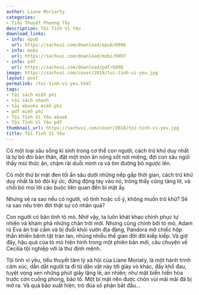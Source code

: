 ```yaml
---
author: Liane Moriarty
categories:
- Tiểu Thuyết Phương Tây
description: Tội Tình Vì Yêu
download_links:
- info: epub
  url: https://sachvui.com/download/epub/6096
- info: mobi
  url: https://sachvui.com/download/mobi/6097
- info: pdf
  url: https://sachvui.com/download/pdf/6098
image: https://sachvui.com/cover/2018/toi-tinh-vi-yeu.jpg
layout: post
permalink: /toi-tinh-vi-yeu.html
tags:
- tải sách miễn phí
- tải sách nhanh
- tải ebooks miễn phí
- pdf miễn phí
- Tội Tình Vì Yêu ebook
- Tội Tình Vì Yêu pdf
thumbnail_url: https://sachvui.com/cover/2018/toi-tinh-vi-yeu.jpg
title: Tội Tình Vì Yêu
---
```


 <div class="item-desc text-justify"> <p>Có một loại sâu sống kí sinh trong cơ thể con người, cách trừ khử duy nhất là tự bỏ đói bản thân, đặt một món ăn nóng sốt nơi miệng, đợi con sâu ngửi thấy mùi thức ăn, chậm rãi duỗi mình ra và tìm đường bò ngược lên.</p><p>Có một thứ bí mật đen tối ẩn sâu dưới những nếp gấp thời gian, cách trừ khử duy nhất là bỏ đói ký ức, đừng động tay vào nó, trông thấy cũng tảng lờ, và chối bỏ mọi lời cáo buộc liên quan đến bí mật ấy.</p><p>Nhưng sẽ ra sao nếu có người, vô tình hoặc cố ý, không muốn trừ khử? Sẽ ra sao nếu trên đời thật sự có nhân quả?</p><p>Con người có bản tính tò mò. Nhờ vậy, ta luôn khát khao chinh phục tự nhiên và khám phá những chân trời mới. Nhưng cũng chính bởi tò mò, Adam rủ Eva ăn trái cấm và bị đuổi khỏi vườn địa đàng, Pandora mở chiếc hộp thần khiến bệnh tật tràn lan, nhũng nhiễu thế gian đời đời kiếp kiếp. Và giờ đây, hậu quả của tò mò hiện hình trong một phiên bản mới, câu chuyện về Cecilia tội nghiệp với lá thư định mệnh.</p><p>Tội tình vì yêu, tiểu thuyết tâm lý xã hội của Liane Moriaty, là một hành trình cảm xúc, dẫn dắt người ta đi từ dằn vặt này tới giày vò khác, đầy khổ đau, tuyệt vọng xen những phút giây lặng lẽ, an nhiên; như mặt biển hiền hòa trước cơn cuồng phong, bão tố. Một bí mật nên được chôn vùi mãi mãi đã bị mở ra. Và quả báo xuất hiện, trò đùa số phận bắt đầu…</p> </div>